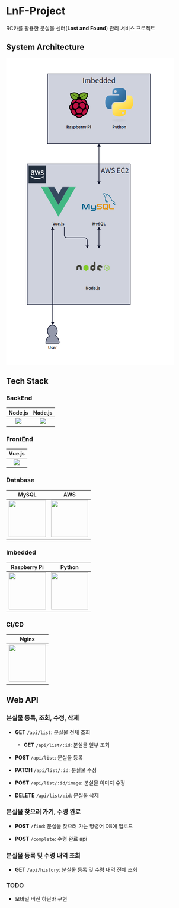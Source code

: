 # LnF-Project

RC카를 활용한 분실물 센터(**Lost and Found**) 관리 서비스 프로젝트

## System Architecture

![system](./system.png)

## Tech Stack

### BackEnd

|                                       Node.js                                       |                                               Node.js                                               |
| :---------------------------------------------------------------------------------: | :-------------------------------------------------------------------------------------------------: |
| <img src="https://icons.terrastruct.com/dev%2Fnodejs.svg" width="100" heignt="100"> | <img src="https://www.vectorlogo.zone/logos/expressjs/expressjs-ar21.svg" width="100" heignt="100"> |

### FrontEnd

|                                       Vue.js                                       |
| :--------------------------------------------------------------------------------: |
| <img src="https://icons.terrastruct.com/dev%2Fvuejs.svg" width="100" heignt="100"> |

### Database

|                                        MySQL                                        |                                                          AWS                                                          |
| :---------------------------------------------------------------------------------: | :-------------------------------------------------------------------------------------------------------------------: |
| <img src="https://icons.terrastruct.com/dev%2Fmysql.svg" width="100" height="100"/> | <img src="https://icons.terrastruct.com/aws%2F_Group%20Icons%2FAWS-Cloud-alt_light-bg.svg" width="100" height="100"/> |

### Imbedded

|                                         Raspberry Pi                                         |                                        Python                                        |
| :------------------------------------------------------------------------------------------: | :----------------------------------------------------------------------------------: |
| <img src="https://static.cdnlogo.com/logos/r/62/raspberry-pi.svg" width="100" height="100"/> | <img src="https://icons.terrastruct.com/dev%2Fpython.svg" width="100" height="100"/> |

### CI/CD

|                                        Nginx                                        |
| :---------------------------------------------------------------------------------: |
| <img src="https://icons.terrastruct.com/dev%2Fnginx.svg" width="100" height="100"/> |

## Web API

### 분실물 등록, 조회, 수정, 삭제

- **GET** `/api/list`: 분실물 전체 조회

  - **GET** `/api/list/:id`: 분실물 일부 조회

- **POST** `/api/list`: 분실물 등록

- **PATCH** `/api/list/:id`: 분실물 수정

- **POST** `/api/list/:id/image`: 분실물 이미지 수정

- **DELETE** `/api/list/:id`: 분실물 삭제

### 분실물 찾으러 가기, 수령 완료

- **POST** `/find`: 분실물 찾으러 가는 명령어 DB에 업로드

- **POST** `/complete`: 수령 완료 api

### 분실물 등록 및 수령 내역 조회

- **GET** `/api/history`: 분실물 등록 및 수령 내역 전체 조회

### TODO

- 모바일 버전 하단바 구현
